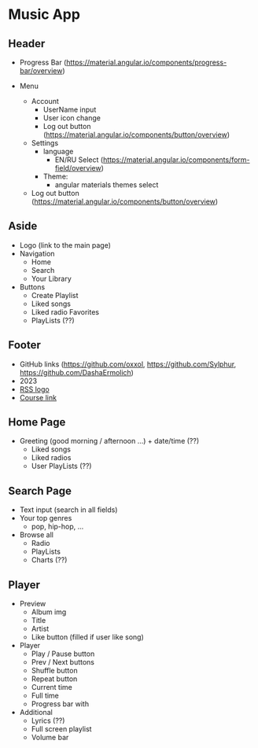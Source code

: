 # Music App

## Header

- Progress Bar (<https://material.angular.io/components/progress-bar/overview>)

- Menu
  - Account
    - UserName input
    - User icon change
    - Log out button (<https://material.angular.io/components/button/overview>)
  - Settings
    - language
      - EN/RU Select (<https://material.angular.io/components/form-field/overview>)
    - Theme:
      - angular materials themes select
  - Log out button (<https://material.angular.io/components/button/overview>)

## Aside

- Logo (link to the main page)
- Navigation
  - Home
  - Search
  - Your Library
- Buttons
  - Create Playlist
  - Liked songs
  - Liked radio
Favorites
  - PlayLists (??)

## Footer

- GitHub links (<https://github.com/oxxol>, <https://github.com/Sylphur>, <https://github.com/DashaErmolich>)
- 2023
- [RSS logo](https://rs.school/images/rs_school_js.svg)
- [Course link](https://rs.school/js/)

## Home Page

- Greeting (good morning / afternoon ...) + date/time (??)
  - Liked songs
  - Liked radios
  - User PlayLists (??)

## Search Page

- Text input (search in all fields)
- Your top genres
  - pop, hip-hop, ...
- Browse all
  - Radio
  - PlayLists
  - Charts (??)

## Player

- Preview
  - Album img
  - Title
  - Artist
  - Like button (filled if user like song)
- Player
  - Play / Pause button
  - Prev / Next buttons
  - Shuffle button
  - Repeat button
  - Current time
  - Full time
  - Progress bar with
- Additional
  - Lyrics (??)
  - Full screen playlist
  - Volume bar
